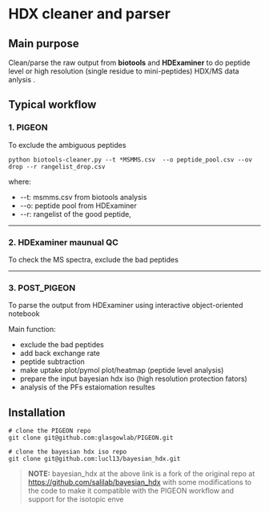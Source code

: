 # HDX cleaner and parser

## Main purpose

Clean/parse the raw output from **biotools** and **HDExaminer** to do peptide level or high resolution (single residue to mini-peptides) HDX/MS data anlysis .


## Typical workflow

### 1. PIGEON

To exclude the ambiguous peptides

```
python biotools-cleaner.py --t *MSMMS.csv  --o peptide_pool.csv --ov drop --r rangelist_drop.csv 
```

where:

* --t: msmms.csv from biotools analysis
* --o: peptide pool from HDExaminer
* --r: rangelist of the good peptide,

---
### 2. HDExaminer maunual QC

To check the MS spectra, exclude the bad peptides

---
### 3. POST_PIGEON 

To parse the output from HDExaminer using interactive object-oriented notebook 

Main function:
* exclude the bad peptides
* add back exchange rate
* peptide subtraction
* make uptake plot/pymol plot/heatmap (peptide level analysis)
* prepare the input bayesian hdx iso (high resolution protection fators)
* analysis of the PFs estaiomation resultes


## Installation

```
# clone the PIGEON repo
git clone git@github.com:glasgowlab/PIGEON.git

# clone the bayesian hdx iso repo
git clone git@github.com:lucl13/bayesian_hdx.git
```

> **NOTE:** bayesian_hdx at the above link is a fork of the original repo at https://github.com/salilab/bayesian_hdx with some modifications to the code to make it compatible with the PIGEON workflow and support for the isotopic enve



